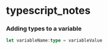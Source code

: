 # typescript_notes

### Adding types to a variable
```typescript
let variableName:type = variableValue
```
